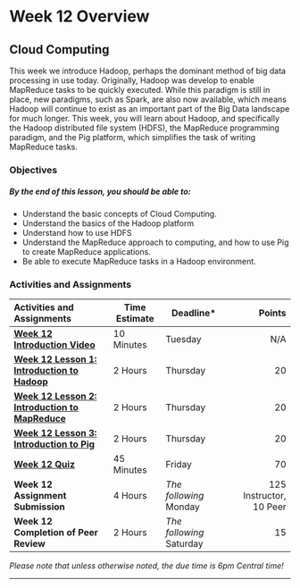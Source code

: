 # Week 12 Overview #

## Cloud Computing ##

This week we introduce Hadoop, perhaps the dominant method of big data processing in use today. Originally, Hadoop was develop to enable MapReduce tasks to be quickly executed. While this paradigm is still in place, new paradigms, such as Spark, are also now available, which means Hadoop will continue to exist as an important part of the Big Data landscape for much longer. This week, you will learn about Hadoop, and specifically the Hadoop distributed file system (HDFS), the MapReduce programming paradigm, and the Pig platform, which simplifies the task of writing MapReduce tasks.

### Objectives ###

##### By the end of this lesson, you should be able to: ######

- Understand the basic concepts of Cloud Computing.
- Understand the basics of the Hadoop platform
- Understand how to use HDFS
- Understand the MapReduce approach to computing, and how to use Pig to create MapReduce applications.
- Be able to execute MapReduce tasks in a Hadoop environment. 

### Activities and Assignments ###

| Activities and Assignments               | Time Estimate | Deadline*                |                  Points |
| :--------------------------------------- | ------------- | ------------------------ | ----------------------: |
| **[Week 12 Introduction Video][wv]**     | 10 Minutes    | Tuesday                  |                     N/A |
| **[Week 12 Lesson 1: Introduction to Hadoop](lesson1.md)** | 2 Hours       | Thursday                 |                      20 |
| **[Week 12 Lesson 2: Introduction to MapReduce](lesson2.md)** | 2 Hours       | Thursday                 |                      20 |
| **[Week 12 Lesson 3: Introduction to Pig](lesson3.md)** | 2 Hours       | Thursday                 |                      20 |
| **[Week 12 Quiz][wq]**                   | 45 Minutes    | Friday                   |                      70 |
| **Week 12 Assignment Submission**        | 4 Hours       | *The following* Monday   | 125 Instructor, 10 Peer |
| **Week 12 Completion of Peer Review**    | 2 Hours       | *The following* Saturday |                      15 |

*Please note that unless otherwise noted, the due time is 6pm Central time!*

----------
[wv]: https://mediaspace.illinois.edu/media/W12ov/1_bkrli4sy
[wq]: https://learn.illinois.edu/mod/quiz/
